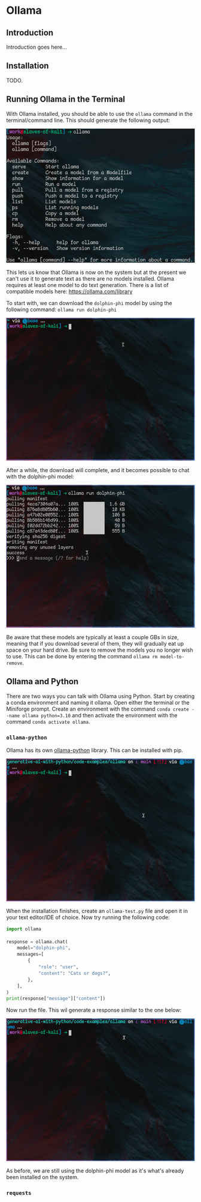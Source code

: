 # Ollama

## Introduction

Introduction goes here...

## Installation

TODO.

## Running Ollama in the Terminal

With Ollama installed, you should be able to use the `ollama` command in the terminal/command line. This should generate the following output:

![alt text](images/ollama/ollama-terminal.png)

This lets us know that Ollama is now on the system but at the present we can't use it to generate text as there are no models installed. Ollama requires at least one model to do text generation. There is a list of compatible models here: https://ollama.com/library

To start with, we can download the `dolphin-phi` model by using the following command: `ollama run dolphin-phi`

![Slow internet...](images/ollama/download-dolphin.gif)

After a while, the download will complete, and it becomes possible to chat with the dolphin-phi model:

![Slow internet...](images/ollama/dolphin-phi-chat.gif)

Be aware that these models are typically at least a couple GBs in size, meaning that if you download several of them, they will gradually eat up space on your hard drive. Be sure to remove the models you no longer wish to use. This can be done by entering the command `ollama rm model-to-remove`.

## Ollama and Python

There are two ways you can talk with Ollama using Python. Start by creating a conda environment and naming it ollama. Open either the terminal or the Miniforge prompt. Create an environment with the command `conda create --name ollama python=3.10` and then activate the environment with the command `conda activate ollama`.

### `ollama-python`

Ollama has its own [ollama-python](https://github.com/ollama/ollama-python) library. This can be installed with pip.

![](images/ollama/pip-install-ollama.gif)

When the installation finishes, create an `ollama-test.py` file and open it in your text editor/IDE of choice. Now try running the following code:

```python
import ollama

response = ollama.chat(
    model="dolphin-phi",
    messages=[
        {
            "role": "user",
            "content": "Cats or dogs?",
        },
    ],
)
print(response["message"]["content"])
```

Now run the file. This wil generate a response similar to the one below:

![](images/ollama/ollama-python-cats-dogs.gif)

As before, we are still using the dolphin-phi model as it's what's already been installed on the system.

### `requests`